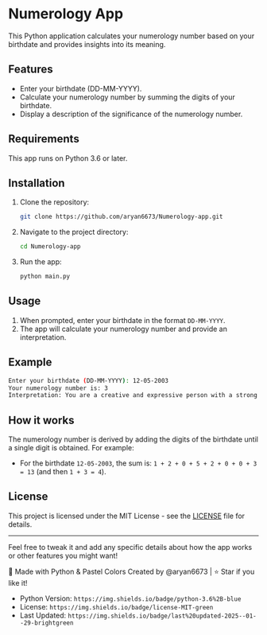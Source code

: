 # Numerology App

This Python application calculates your numerology number based on your birthdate and provides insights into its meaning.

## Features

- Enter your birthdate (DD-MM-YYYY).
- Calculate your numerology number by summing the digits of your birthdate.
- Display a description of the significance of the numerology number.

## Requirements

This app runs on Python 3.6 or later.

## Installation

1. Clone the repository:
   ```bash
   git clone https://github.com/aryan6673/Numerology-app.git
   ```
2. Navigate to the project directory:
   ```bash
   cd Numerology-app
   ```

3. Run the app:
   ```bash
   python main.py
   ```

## Usage

1. When prompted, enter your birthdate in the format `DD-MM-YYYY`.
2. The app will calculate your numerology number and provide an interpretation.

## Example

```bash
Enter your birthdate (DD-MM-YYYY): 12-05-2003
Your numerology number is: 3
Interpretation: You are a creative and expressive person with a strong artistic flair.
```

## How it works

The numerology number is derived by adding the digits of the birthdate until a single digit is obtained. For example:

- For the birthdate `12-05-2003`, the sum is: `1 + 2 + 0 + 5 + 2 + 0 + 0 + 3 = 13` (and then `1 + 3 = 4`).

## License

This project is licensed under the MIT License - see the [LICENSE](LICENSE) file for details.

---

Feel free to tweak it and add any specific details about how the app works or other features you might want!

🌈 Made with Python & Pastel Colors
Created by @aryan6673 | ⭐ Star if you like it!




- Python Version: `https://img.shields.io/badge/python-3.6%2B-blue`
- License: `https://img.shields.io/badge/license-MIT-green`
- Last Updated: `https://img.shields.io/badge/last%20updated-2025--01--29-brightgreen`


